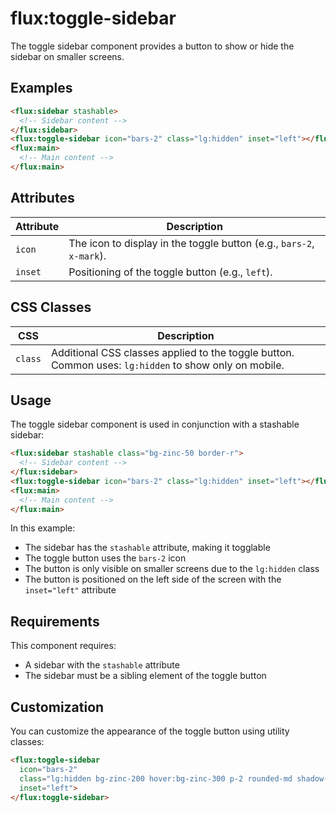 # flux:toggle-sidebar

The toggle sidebar component provides a button to show or hide the sidebar on smaller screens.

## Examples

```html
<flux:sidebar stashable>
  <!-- Sidebar content -->
</flux:sidebar>
<flux:toggle-sidebar icon="bars-2" class="lg:hidden" inset="left"></flux:toggle-sidebar>
<flux:main>
  <!-- Main content -->
</flux:main>
```

## Attributes

| Attribute | Description |
| --- | --- |
| `icon` | The icon to display in the toggle button (e.g., `bars-2`, `x-mark`). |
| `inset` | Positioning of the toggle button (e.g., `left`). |

## CSS Classes

| CSS | Description |
| --- | --- |
| `class` | Additional CSS classes applied to the toggle button. Common uses: `lg:hidden` to show only on mobile. |

## Usage

The toggle sidebar component is used in conjunction with a stashable sidebar:

```html
<flux:sidebar stashable class="bg-zinc-50 border-r">
  <!-- Sidebar content -->
</flux:sidebar>
<flux:toggle-sidebar icon="bars-2" class="lg:hidden" inset="left"></flux:toggle-sidebar>
<flux:main>
  <!-- Main content -->
</flux:main>
```

In this example:
- The sidebar has the `stashable` attribute, making it togglable
- The toggle button uses the `bars-2` icon
- The button is only visible on smaller screens due to the `lg:hidden` class
- The button is positioned on the left side of the screen with the `inset="left"` attribute

## Requirements

This component requires:
- A sidebar with the `stashable` attribute
- The sidebar must be a sibling element of the toggle button

## Customization

You can customize the appearance of the toggle button using utility classes:

```html
<flux:toggle-sidebar 
  icon="bars-2" 
  class="lg:hidden bg-zinc-200 hover:bg-zinc-300 p-2 rounded-md shadow-md" 
  inset="left">
</flux:toggle-sidebar>
```